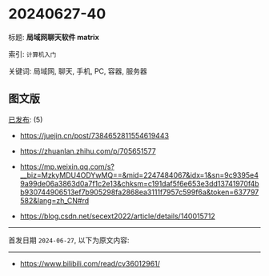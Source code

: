 # 20240627-40

标题:
**局域网聊天软件 matrix**

索引: `计算机入门`

关键词: 局域网, 聊天, 手机, PC, 容器, 服务器


## 图文版

[已发布](./a.md): (5)

+ <https://juejin.cn/post/7384652811554619443>

+ <https://zhuanlan.zhihu.com/p/705651577>

+ <https://mp.weixin.qq.com/s?__biz=MzkyMDU4ODYwMQ==&mid=2247484067&idx=1&sn=9c9395e49a99de06a3863d0a7f1c2e13&chksm=c191daf5f6e653e3dd13741970f4bb930744906513ef7b905298fa2868ea3111f7957c599f6a&token=637797582&lang=zh_CN#rd>

+ <https://blog.csdn.net/secext2022/article/details/140015712>

----

首发日期 `2024-06-27`, 以下为原文内容:

----

+ <https://www.bilibili.com/read/cv36012961/>
